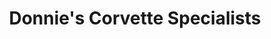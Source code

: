 ---
title: "Donnie's Corvette Specialists"
url: /lucama/donnies-corvette-specialists/
shop: Autowerkstatt
---